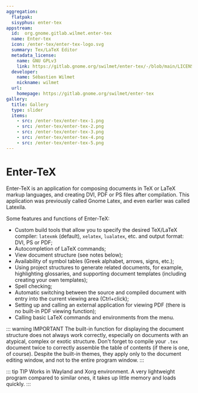 ```yaml
---
aggregation:
  flatpak:
  sisyphus: enter-tex
appstream:
  id:  org.gnome.gitlab.wilmet.enter-tex
  name: Enter-tex
  icon: /enter-tex/enter-tex-logo.svg
  summary: Tex/LaTeX Editor
  metadata_license:
    name: GNU GPLv3
    link: https://gitlab.gnome.org/swilmet/enter-tex/-/blob/main/LICENSES/GPL-3.0-or-later.txt
  developer:
    name: Sébastien Wilmet
    nickname: wilmet
  url:
    homepage: https://gitlab.gnome.org/swilmet/enter-tex
gallery:
  title: Gallery
  type: slider
  items:
    - src: /enter-tex/enter-tex-1.png
    - src: /enter-tex/enter-tex-2.png
    - src: /enter-tex/enter-tex-3.png
    - src: /enter-tex/enter-tex-4.png
    - src: /enter-tex/enter-tex-5.png
---
```


# Enter-TeX

Enter-TeX is an application for composing documents in TeX or LaTeX markup languages, and creating DVI, PDF or PS files after compilation. This application was previously called Gnome Latex, and even earlier was called Latexila.

Some features and functions of Enter-TeX:

- Custom build tools that allow you to specify the desired TeX/LaTeX compiler: `latexmk` (default), `xelatex`, `lualatex`, etc. and output format: DVI, PS or PDF;
- Autocompletion of LaTeX commands;
- View document structure (see notes below);
- Availability of symbol tables (Greek alphabet, arrows, signs, etc.);
- Using project structures to generate related documents, for example, highlighting glossaries, and supporting document templates (including creating your own templates);
- Spell checking;
- Automatic switching between the source and compiled document with entry into the current viewing area (Ctrl+click);
- Setting up and calling an external application for viewing PDF (there is no built-in PDF viewing function);
- Calling basic LaTeX commands and environments from the menu.

<AGWGallery />

<!--@include: @en/apps/.parts/install/content-repo.md-->

::: warning IMPORTANT
The built-in function for displaying the document structure does not always work correctly, especially on documents with an atypical, complex or exotic structure. Don't forget to compile your `.tex` document twice to correctly assemble the table of contents (if there is one, of course). Despite the built-in themes, they apply only to the document editing window, and not to the entire program window.
:::

::: tip TIP
Works in Wayland and Xorg environment. A very lightweight program compared to similar ones, it takes up little memory and loads quickly.
:::
